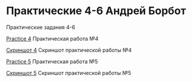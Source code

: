 # Практические 4-6 Андрей Борбот
Практические задания 4-6

[Practice 4](https://github.com/Broman3113/practice4-6/tree/master/practice4 "Практическая работа №4")  Практическая работа №4

[Скриншот 4](https://github.com/Broman3113/practice4-6/blob/master/practice4/screencapture-file-C-Users-ANDREY-Desktop-4-practice4-index-html-2020-08-04-17_38_59.pdf "Скриншот практической работы №4")  Скриншот практической работы №4

[Practice 5](https://github.com/Broman3113/practice4-6/tree/master/practice5 "Практическая работа №5")  Практическая работа №5

[Скриншот 5](https://github.com/Broman3113/practice4-6/blob/master/practice4/screencapture-file-C-Users-ANDREY-Desktop-4-practice4-index-html-2020-08-04-17_38_59.pdf "Скриншот практической работы №4")  Скриншот практической работы №5

